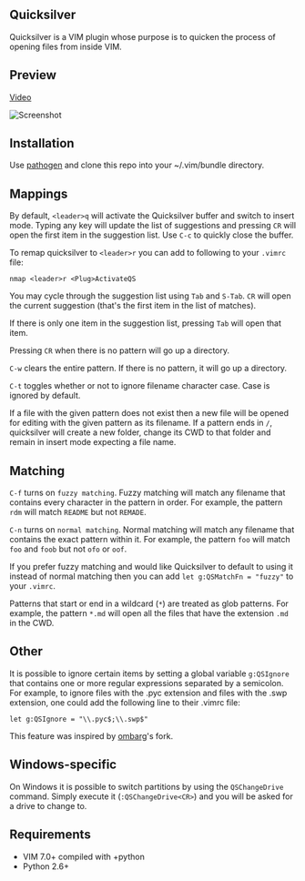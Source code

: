 Quicksilver
-----------

Quicksilver is a VIM plugin whose purpose is to quicken the process of
opening files from inside VIM.

Preview
-------

[Video](http://www.youtube.com/watch?v=RDsey4YqpHs)

![Screenshot](http://farm4.static.flickr.com/3383/5804126014_072806d823_z.jpg)

Installation
------------

Use [pathogen][1] and clone this repo into your ~/.vim/bundle directory.

Mappings
--------

By default, `<leader>q` will activate the Quicksilver buffer and switch to
insert mode. Typing any key will update the list of suggestions and pressing
`CR` will open the first item in the suggestion list. Use `C-c` to quickly
close the buffer.

To remap quicksilver to `<leader>r` you can add to following to your
`.vimrc` file:

    nmap <leader>r <Plug>ActivateQS

You may cycle through the suggestion list using `Tab` and `S-Tab`. `CR` will
open the current suggestion (that's the first item in the list of matches).

If there is only one item in the suggestion list, pressing `Tab` will open
that item.

Pressing `CR` when there is no pattern will go up a directory.

`C-w` clears the entire pattern. If there is no pattern, it will go up a
directory.

`C-t` toggles whether or not to ignore filename character case. Case is
ignored by default.

If a file with the given pattern does not exist then a new file will be
opened for editing with the given pattern as its filename. If a pattern
ends in `/`, quicksilver will create a new folder, change its CWD to
that folder and remain in insert mode expecting a file name.

Matching
--------

`C-f` turns on `fuzzy matching`. Fuzzy matching will match any filename
that contains every character in the pattern in order. For example, the
pattern `rdm` will match `README` but not `REMADE`.

`C-n` turns on `normal matching`. Normal matching will match any
filename that contains the exact pattern within it. For example, the
pattern `foo` will match `foo` and `foob` but not `ofo` or `oof`.

If you prefer fuzzy matching and would like Quicksilver to default to using it
instead of normal matching then you can add `let g:QSMatchFn = "fuzzy"`
to your `.vimrc`.

Patterns that start or end in a wildcard (`*`) are treated as glob
patterns. For example, the pattern `*.md` will open all the files that
have the extension `.md` in the CWD.

Other
-----

It is possible to ignore certain items by setting a global variable
`g:QSIgnore` that contains one or more regular expressions separated by a
semicolon. For example, to ignore files with the .pyc extension and files with
the .swp extension, one could add the following line to their .vimrc file:

    let g:QSIgnore = "\\.pyc$;\\.swp$"

This feature was inspired by [ombarg][2]'s fork.

Windows-specific
----------------

On Windows it is possible to switch partitions by using the `QSChangeDrive`
command. Simply execute it (`:QSChangeDrive<CR>`) and you will be asked for a
drive to change to.

Requirements
------------

* VIM 7.0+ compiled with +python
* Python 2.6+

[1]: http://github.com/tpope/vim-pathogen
[2]: https://github.com/obmarg
